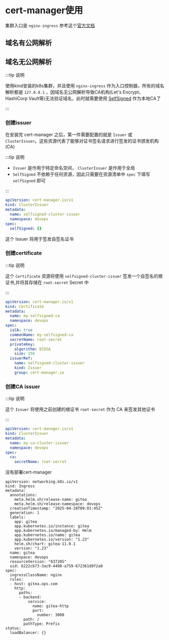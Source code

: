 # cert-manager使用

集群入口是 `nginx-ingress` 参考这个[官方文档](https://cert-manager.io/docs/tutorials/acme/nginx-ingress/)



## 域名有公网解析

 



## 域名无公网解析

:::tip 说明

使用kind安装的k8s集群，并且使用 `nginx-ingress` 作为入口控制器，所有的域名解析都是 `127.0.0.1` ，因域名无公网解析导致CA机构(Let's Encrypt、HashiCorp Vault等)无法验证域名，此时就需要使用 [SelfSigned](https://cert-manager.io/docs/configuration/selfsigned/) 作为本地CA了

:::



### 创建issuer

在安装完 cert-manager 之后，第一件需要配置的就是 `Issuer` 或 `ClusterIssuer`。这些资源代表了能够对证书签名请求进行签发的证书颁发机构(CA)

:::tip 说明

- `Issuer` 是作用于特定命名空间， `ClusterIssuer` 是作用于全局
- `SelfSigned` 不依赖于任何资源，因此只需要在资源清单中 `spec` 下填写 `selfSigned` 即可

:::

```yaml
apiVersion: cert-manager.io/v1
kind: ClusterIssuer
metadata:
  name: selfsigned-cluster-issuer
  namespace: devops
spec:
  selfSigned: {}
```

这个 Issuer 将用于签发自签名证书



### 创建certificate

:::tip 说明

这个 `Certificate` 资源将使用 `selfsigned-cluster-issuer` 签发一个自签名的根证书,并将其存储在 `root-secret` Secret 中

:::

```yaml
apiVersion: cert-manager.io/v1
kind: Certificate
metadata:
  name: my-selfsigned-ca
  namespace: devops
spec:
  isCA: true
  commonName: my-selfsigned-ca
  secretName: root-secret
  privateKey:
    algorithm: ECDSA
    size: 256
  issuerRef:
    name: selfsigned-cluster-issuer
    kind: Issuer
    group: cert-manager.io
```



### 创建CA issuer

:::tip 说明

这个 `Issuer` 将使用之前创建的根证书 `root-secret` 作为 CA 来签发其他证书

:::

```yaml
apiVersion: cert-manager.io/v1
kind: ClusterIssuer
metadata:
  name: my-ca-cluster-issuer
  namespace: devops
spec:
  ca:
    secretName: root-secret
```













没有部署cert-manager

```
apiVersion: networking.k8s.io/v1
kind: Ingress
metadata:
  annotations:
    meta.helm.sh/release-name: gitea
    meta.helm.sh/release-namespace: devops
  creationTimestamp: "2025-04-28T09:01:45Z"
  generation: 1
  labels:
    app: gitea
    app.kubernetes.io/instance: gitea
    app.kubernetes.io/managed-by: Helm
    app.kubernetes.io/name: gitea
    app.kubernetes.io/version: "1.23"
    helm.sh/chart: gitea-11.0.1
    version: "1.23"
  name: gitea
  namespace: devops
  resourceVersion: "637205"
  uid: 6222cb73-3ac9-4498-a759-672361d9f2a0
spec:
  ingressClassName: nginx
  rules:
  - host: gitea.ops.com
    http:
      paths:
      - backend:
          service:
            name: gitea-http
            port:
              number: 3000
        path: /
        pathType: Prefix
status:
  loadBalancer: {}
```



